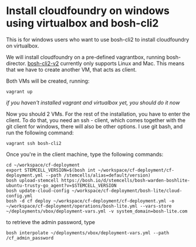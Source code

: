 # Install cloudfoundry on windows using virtualbox and bosh-cli2

This is for windows users who want to use bosh-cli2 to install cloudfoundry on virtualbox.

We will install cloudfoundry on a pre-defined vagrantbox, running bosh-director. 
[bosh-cli2-v2](https://bosh.io/docs/cli-v2) currently only supports Linux and Mac. This means that we have to create another VM, that acts as client.

Both VMs will be created, running:
```
vagrant up
```

*if you haven't installed vagrant and virtualbox yet, you should do it now*

Now you should 2 VMs. For the rest of the installation, you have to enter the client. To do that, you need an ssh - client, which comes together with the git client for windows, there will also be other options. I use git bash, and run the following command: 

```
vagrant ssh bosh-cli2
```
Once you're in the client machine, type the following commands:
```
cd ~/workspace/cf-deployment
export STEMCELL_VERSION=$(bosh int ~/workspace/cf-deployment/cf-deployment.yml --path /stemcells/alias=default/version)
bosh upload-stemcell https://bosh.io/d/stemcells/bosh-warden-boshlite-ubuntu-trusty-go_agent?v=$STEMCELL_VERSION
bosh update-cloud-config ~/workspace/cf-deployment/bosh-lite/cloud-config.yml
bosh -d cf deploy ~/workspace/cf-deployment/cf-deployment.yml -o ~/workspace/cf-deployment/operations/bosh-lite.yml --vars-store ~/deployments/vbox/deployment-vars.yml -v system_domain=bosh-lite.com
```
to retrieve the admin password, type
```
bosh interpolate ~/deployments/vbox/deployment-vars.yml --path /cf_admin_password
